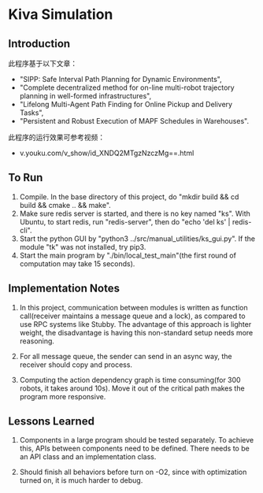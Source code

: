 # Kiva Simulation

## Introduction

此程序基于以下文章：
* "SIPP: Safe Interval Path Planning for Dynamic Environments",
* "Complete decentralized method for on-line multi-robot trajectory planning in well-formed infrastructures",
* "Lifelong Multi-Agent Path Finding for Online Pickup and Delivery Tasks",
* "Persistent and Robust Execution of MAPF Schedules in Warehouses".

此程序的运行效果可参考视频：
* v.youku.com/v_show/id_XNDQ2MTgzNzczMg==.html

## To Run

1. Compile. In the base directory of this project, do "mkdir build && cd build && cmake .. && make".
2. Make sure redis server is started, and there is no key named "ks".
With Ubuntu, to start redis, run "redis-server", then do "echo 'del ks' | redis-cli".
3. Start the python GUI by "python3 ../src/manual_utilities/ks_gui.py". If the module "tk" was not installed, try pip3.
4. Start the main program by "./bin/local_test_main"(the first round of computation may take 15 seconds).

## Implementation Notes

1. In this project, communication between modules is written
as function call(receiver maintains a message queue and a lock),
as compared to use RPC systems like Stubby. The advantage of this
approach is lighter weight, the disadvantage is having this non-standard
setup needs more reasoning.

2. For all message queue, the sender can send in an async way, the receiver should copy and process.

3. Computing the action dependency graph is time consuming(for 300 robots, it takes around 10s). Move it out of
the critical path makes the program more responsive.

## Lessons Learned

1. Components in a large program should be tested separately. To achieve this, APIs
between components need to be defined. There needs to be an API class and an implementation class.

2. Should finish all behaviors before turn on -O2, since with optimization turned on, it is much harder to debug.

